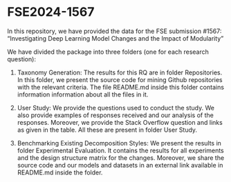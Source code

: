 # FSE2024-1567

 In this repository, we have provided the data for the FSE submission #1567: “Investigating Deep Learning Model Changes and the Impact of Modularity”

We have divided the package into three folders (one for each research question):

1. Taxonomy Generation:
The results for this RQ are in folder Repositories. In this folder, we present the source code for mining Github repositories with the relevant criteria. The file README.md inside this folder contains information information about all the files in it.

2. User Study:
We provide the questions used to conduct the study. We also provide examples of responses received and our analysis of the responses. Moreover, we provide the Stack Overflow question and links as given in the table. All these are present in folder User Study.

3. Benchmarking Existing Decomposition Styles:
We present the results in folder Experimental Evaluation. It contains the results for all experiments and the design structure matrix for the changes. Moreover, we share the source code and our models and datasets in an external link available in README.md inside the folder.
